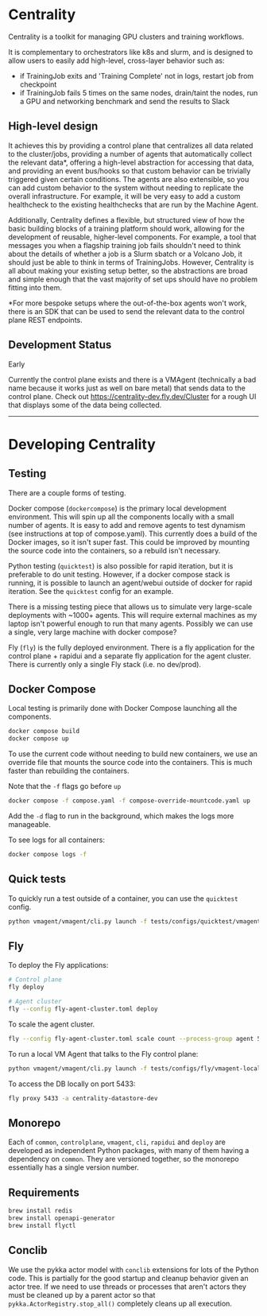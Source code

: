 # Centrality

Centrality is a toolkit for managing GPU clusters and training workflows. 

It is complementary to orchestrators like k8s and slurm, and is designed to allow users to easily add high-level, 
cross-layer behavior such as:
- if TrainingJob exits and 'Training Complete' not in logs, restart job from checkpoint
- if TrainingJob fails 5 times on the same nodes, drain/taint the nodes, run a GPU and networking benchmark and send the results to Slack

## High-level design

It achieves this by providing a control plane that centralizes all data related to the cluster/jobs, providing a number 
of agents that automatically collect the relevant data\*, offering a high-level abstraction for accessing that data, and 
providing an event bus/hooks so that custom behavior can be trivially triggered given certain conditions. The agents are 
also extensible, so you can add custom behavior to the system without needing to replicate the overall infrastructure.
For example, it will be very easy to add a custom healthcheck to the existing healthchecks that are run by the Machine Agent.

Additionally, Centrality defines a flexible, but structured view of how the basic building blocks of a training platform 
should work, allowing for the development of reusable, higher-level components. For example, a tool that messages you when 
a flagship training job fails shouldn't need to think about the details of whether a job is a Slurm sbatch or a Volcano Job,
it should just be able to think in terms of TrainingJobs. However, Centrality is all about making your existing setup better,
so the abstractions are broad and simple enough that the vast majority of set ups should have no problem fitting into them. 

\*For more bespoke setups where the out-of-the-box agents won't work, there is an SDK that can be used to send the relevant 
data to the control plane REST endpoints.

## Development Status

Early

Currently the control plane exists and there is a VMAgent (technically a bad name because it works just as well on bare metal)
that sends data to the control plane. Check out https://centrality-dev.fly.dev/Cluster for a rough UI that displays some of the
data being collected.




---
# Developing Centrality

## Testing

There are a couple forms of testing. 

Docker compose (`dockercompose`) is the primary local development environment. This will spin up all the 
components locally with a small number of agents. It is easy to add and remove agents to test dynamism 
(see instructions at top of compose.yaml). This currently does a build of the Docker images, so it isn't 
super fast. This could be improved by mounting the source code into the containers, so a rebuild isn't 
necessary.

Python testing (`quicktest`) is also possible for rapid iteration, but it is preferable to do unit testing. However, 
if a docker compose stack is running, it is possible to launch an agent/webui outside of docker for rapid
iteration. See the `quicktest` config for an example.

There is a missing testing piece that allows us to simulate very large-scale deployments with ~1000+ agents. This
will require external machines as my laptop isn't powerful enough to run that many agents. Possibly we can use a 
single, very large machine with docker compose?

Fly (`fly`) is the fully deployed environment. There is a fly application for the control plane + rapidui and a 
separate fly application for the agent cluster. There is currently only a single Fly stack (i.e. no dev/prod).


## Docker Compose

Local testing is primarily done with Docker Compose launching all the components.

```bash
docker compose build
docker compose up
```

To use the current code without needing to build new containers, we use an override file that mounts the source code
into the containers. This is much faster than rebuilding the containers.

Note that the `-f` flags go before `up`

```bash
docker compose -f compose.yaml -f compose-override-mountcode.yaml up
```

Add the `-d` flag to run in the background, which makes the logs more manageable.

To see logs for all containers:
```bash
docker compose logs -f
```

## Quick tests

To quickly run a test outside of a container, you can use the `quicktest` config.

```bash
python vmagent/vmagent/cli.py launch -f tests/configs/quicktest/vmagent.yaml
```

## Fly

To deploy the Fly applications:

```bash
# Control plane
fly deploy

# Agent cluster
fly --config fly-agent-cluster.toml deploy
```

To scale the agent cluster.

```bash
fly --config fly-agent-cluster.toml scale count --process-group agent 5
```

To run a local VM Agent that talks to the Fly control plane:

```bash
python vmagent/vmagent/cli.py launch -f tests/configs/fly/vmagent-local.yaml
```

To access the DB locally on port 5433:
```bash
fly proxy 5433 -a centrality-datastore-dev
```


## Monorepo

Each of `common`, `controlplane`, `vmagent`, `cli`, `rapidui` and `deploy` are developed as independent Python 
packages, with many of them having a dependency on `common`. They are versioned together, so the monorepo 
essentially has a single version number.


## Requirements


```bash
brew install redis
brew install openapi-generator
brew install flyctl
```


## Conclib

We use the pykka actor model with `conclib` extensions for lots of the Python code. This is partially for the
good startup and cleanup behavior given an actor tree. If we need to use threads or processes that aren't actors
they must be cleaned up by a parent actor so that `pykka.ActorRegistry.stop_all()` completely cleans up all 
execution.
